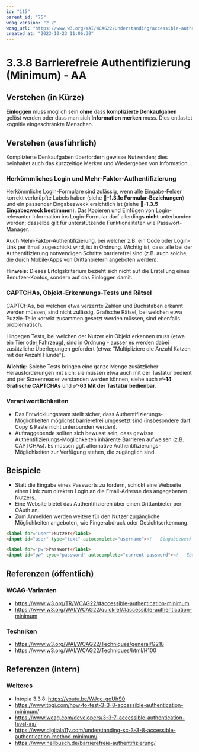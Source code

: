 ```yaml
---
id: "115"
parent_id: "75"
wcag_version: "2.2"
wcag_url: "https://www.w3.org/WAI/WCAG22/Understanding/accessible-authentication-minimum.html"
created_at: "2023-10-23 11:06:30"
---
```


# 3.3.8 Barrierefreie Authentifizierung (Minimum) - AA

## Verstehen (in Kürze)

**Einloggen** muss möglich sein **ohne** dass **komplizierte Denkaufgaben** gelöst werden oder dass man sich **Information merken** muss. Dies entlastet kognitiv eingeschränkte Menschen.

## Verstehen (ausführlich)

Komplizierte Denkaufgaben überfordern gewisse Nutzenden; dies beinhaltet auch das kurzzeitige Merken und Wiedergeben von Information.

### Herkömmliches Login und Mehr-Faktor-Authentifizierung

Herkömmliche Login-Formulare sind zulässig, wenn alle Eingabe-Felder korrekt verknüpfte Labels haben (siehe **📜-1.3.1c Formular-Beziehungen**) und ein passender Eingabezweck ersichtlich ist (siehe **📜-1.3.5 Eingabezweck bestimmen**). Das Kopieren und Einfügen von Login-relevanter Information ins Login-Formular darf allerdings **nicht** unterbunden werden; dasselbe gilt für unterstützende Funktionalitäten wie Passwort-Manager.

Auch Mehr-Faktor-Authentifizierung, bei welcher z.B. ein Code oder Login-Link per Email zugeschickt wird, ist in Ordnung. Wichtig ist, dass alle bei der Authentifizierung notwendigen Schritte barrierefrei sind (z.B. auch solche, die durch Mobile-Apps von Drittanbietern angeboten werden).

**Hinweis:** Dieses Erfolgskriterium bezieht sich nicht auf die Erstellung eines Benutzer-Kontos, sondern auf das Einloggen damit.

### CAPTCHAs, Objekt-Erkennungs-Tests und Rätsel

CAPTCHAs, bei welchen etwa verzerrte Zahlen und Buchstaben erkannt werden müssen, sind nicht zulässig. Grafische Rätsel, bei welchen etwa Puzzle-Teile korrekt zusammen gesetzt werden müssen, sind ebenfalls problematisch.

Hingegen Tests, bei welchen der Nutzer ein Objekt erkennen muss (etwa ein Tier oder Fahrzeug), sind in Ordnung - ausser es werden dabei zusätzliche Überlegungen gefordert (etwa: "Multipliziere die Anzahl Katzen mit der Anzahl Hunde").

**Wichtig:** Solche Tests bringen eine ganze Menge zusätzlicher Herausforderungen mit sich: sie müssen etwa auch mit der Tastatur bedient und per Screenreader verstanden werden können, siehe auch **✅-14 Grafische CAPTCHAs** und **✅-63 Mit der Tastatur bedienbar**.

### Verantwortlichkeiten

- Das Entwicklungsteam stellt sicher, dass Authentifizierungs-Möglichkeiten möglichst barrierefrei umgesetzt sind (insbesondere darf Copy & Paste nicht unterbunden werden).
- Auftraggebende sollten sich bewusst sein, dass gewisse Authentifizierungs-Möglichkeiten inhärente Barrieren aufweisen (z.B. CAPTCHAs). Es müssen ggf. alternative Authentifizierungs-Möglichkeiten zur Verfügung stehen, die zugänglich sind.

## Beispiele

- Statt die Eingabe eines Passworts zu fordern, schickt eine Webseite einen Link zum direkten Login an die Email-Adresse des angegebenen Nutzers.
- Eine Website bietet das Authentifizieren über einen Drittanbieter per OAuth an.
- Zum Anmelden werden weitere für den Nutzer zugängliche Möglichkeiten angeboten, wie Fingerabdruck oder Gesichtserkennung.

```html
<label for="user">Nutzer</label>
<input id="user" type="text" autocomplete="username"><!-- Eingabezweck erkennbar dank autocomplete-Attribut -->

<label for="pw">Passwort</label>
<input id="pw" type="password" autocomplete="current-password"><!-- Ebenso! -->
```

## Referenzen (öffentlich)

### WCAG-Varianten
- <https://www.w3.org/TR/WCAG22/#accessible-authentication-minimum>
- <https://www.w3.org/WAI/WCAG22/quickref/#accessible-authentication-minimum>

### Techniken
- <https://www.w3.org/WAI/WCAG22/Techniques/general/G218>
- <https://www.w3.org/WAI/WCAG22/Techniques/html/H100>

## Referenzen (intern)

### Weiteres

- Intopia 3.3.8: <https://youtu.be/WJgc-goUhS0>
- <https://www.tpgi.com/how-to-test-3-3-8-accessible-authentication-minimum/>
- <https://www.wcag.com/developers/3-3-7-accessible-authentication-level-aa/>
- <https://www.digitala11y.com/understanding-sc-3-3-8-accessible-authentication-method-minimum/>
- <https://www.hellbusch.de/barrierefreie-authentifizierung/>
